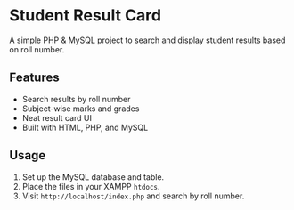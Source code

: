 
# Student Result Card

A simple PHP & MySQL project to search and display student results based on roll number.

## Features
- Search results by roll number
- Subject-wise marks and grades
- Neat result card UI
- Built with HTML, PHP, and MySQL

## Usage
1. Set up the MySQL database and table.
2. Place the files in your XAMPP `htdocs`.
3. Visit `http://localhost/index.php` and search by roll number.
